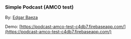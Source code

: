 ### Simple Podcast (AMCO test)

By: [Edgar Baeza](http://edgarbaeza.mx)

Demo: [https://podcast-amco-test-c4db7.firebaseapp.com/](https://podcast-amco-test-c4db7.firebaseapp.com/)
